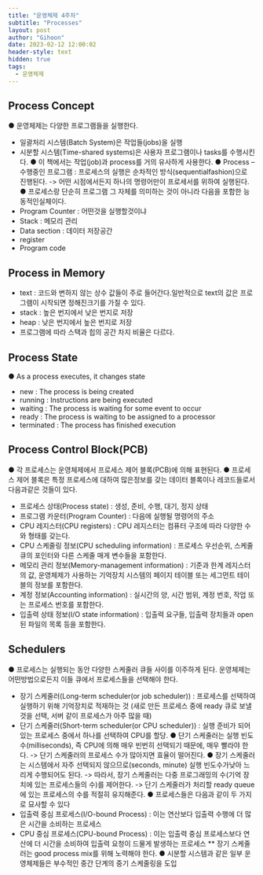 ```yaml
---
title: "운영체제 4주차"
subtitle: "Processes"
layout: post
author: "Gihoon"
date: 2023-02-12 12:00:02
header-style: text
hidden: true
tags:
  - 운영체제
---
```

## Process Concept
● 운영체제는 다양한 프로그램들을 실행한다.
- 일괄처리 시스템(Batch System)은 작업들(jobs)을 실행
- 시분할 시스템(Time-shared systems)은 사용자 프로그램이나 tasks를 수행시킨다.
● 이 책에서는 작업(job)과 process를 거의 유사하게 사용한다.
● Process 
– 수행중인 프로그램 : 프로세스의 실행은 순차적인 방식(sequentialfashion)으로 진행된다.
-> 어떤 시점에서든지 하나의 명령어만이 프로세서를 위하여 실행된다.
● 프로세스랑 단순히 프로그램 그 자체를 의미하는 것이 아니라 다음을 포함한 능동적인실체이다.
- Program Counter : 어떤것을 실행할것이냐
- Stack : 메모리 관리
- Data section : 데이터 저장공간
- register
- Program code 

## Process in Memory
- text : 코드와 변하지 않는 상수 값들이 주로 들어간다.일반적으로 text의 값은 프로그램이 시작되면 정해진크기를 가질 수 있다.
- stack : 높은 번지에서 낮은 번지로 저장
- heap : 낮은 번지에서 높은 번지로 저장
- 프로그램에 따라 스택과 힙의 공간 차지 비율은 다르다.

## Process State
● As a process executes, it changes state
- new : The process is being created
- running : Instructions are being executed
- waiting : The process is waiting for some event to occur
- ready : The process is waiting to be assigned to a processor
- terminated : The process has finished execution

## Process Control Block(PCB)
● 각 프로세스는 운영체제에서 프로세스 제어 블록(PCB)에 의해 표현된다.
● 프로세스 제어 블록은 특정 프로세스에 대하여 많은정보를 갖는 데이터 블록이나 레코드들로서 다음과같은 것들이 있다.
- 프로세스 상태(Process state) : 생성, 준비, 수행,  대기, 정지 상태
- 프로그램 카운터(Program Counter) : 다음에  실행될 명령어의 주소
- CPU 레지스터(CPU registers) : CPU 레지스터는  컴퓨터 구조에 따라 다양한 수와  형태를 갖는다.
- CPU 스케줄링 정보(CPU scheduling information) :  프로세스 우선순위, 스케줄 큐의 포인터와 다른  스케줄 매게 변수들을 포함한다.
- 메모리 관리 정보(Memory-management information) :  기준과 한계 레지스터의 값, 운영체제가 사용하는 기억장치 시스템의 페이지 테이블  또는 세그먼트 테이블의 정보를 포함한다.
- 계정 정보(Accounting information) :  실시간의 양, 시간 범위, 계정 번호, 작업 또는 프로세스 번호를 포함한다.
- 입출력 상태 정보(I/O state information) : 입출력 요구들, 입출력 장치들과 open  된 파일의 목록 등을 포함한다.

## Schedulers
● 프로세스는 실행되는 동안 다양한 스케줄러 큐들 사이를 이주하게 된다. 운영체제는 어떤방법으로든지 이들 큐에서 프로세스들을 선택해야 한다.
- 장기 스케줄러(Long-term scheduler(or job scheduler)) :  프로세스를 선택하여 실행하기 위해 기억장치로 적재하는 것  (새로 만든 프로세스 중에 ready 큐로 보낼 것을 선택, 서버 같이 프로세스가 아주 많을  때)
- 단기 스케줄러(Short-term scheduler(or CPU scheduler)) :  실행 준비가 되어 있는 프로세스 중에서 하나를 선택하여 CPU를 할당.
● 단기 스케줄러는 실행 빈도수(milliseconds), 즉 CPU에 의해 매우 빈번히 선택되기 때문에, 매우 빨라야 한다.
-> 단기 스케줄러의 프로세스 수가 많아지면 효율이 떨어진다.
● 장기 스케줄러는 시스템에서 자주 선택되지 않으므로(seconds, minute) 실행 빈도수가낮아 느리게 수행되어도 된다.
-> 따라서, 장기 스케줄러는 다중 프로그래밍의 수(기억 장치에 있는 프로세스들의 수)를   제어한다.
-> 단기 스케줄러가 처리할 ready queue에 있는 프로세스의 수를 적절히 유지해준다.
● 프로세스들은 다음과 같이 두 가지로 묘사할 수 있다
- 입출력 중심 프로세스(I/O-bound Process) :	이는 연산보다 입출력 수행에 더 많은 시간을 소비하는 프로세스
- CPU 중심 프로세스(CPU-bound Process) :	이는 입출력 중심 프로세스보다 연산에 더 시간을 소비하여 입출력 요청이	드물게 발생하는 프로세스
** 장기 스케줄러는 good process mix를 위해 노력해야 한다.
● 시분할 시스템과 같은 일부 운영체제들은 부수적인 중간 단계의 중기 스케줄링을 도입